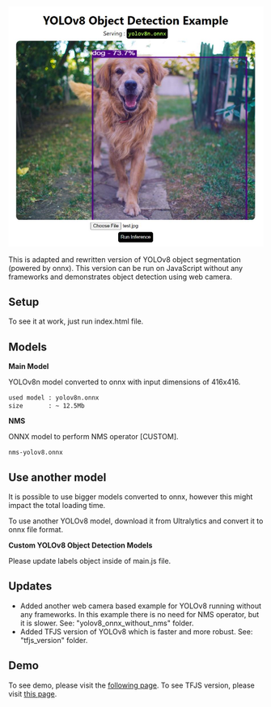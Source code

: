 <p align="center">
  <img src="img/screenshot.jpg" />
</p>


This is adapted and rewritten version of YOLOv8 object segmentation (powered by onnx). This version can be run on JavaScript without any frameworks and demonstrates object detection using web camera.

## Setup
To see it at work, just run index.html file. 

## Models

**Main Model**

YOLOv8n model converted to onnx with input dimensions of 416x416. 

```
used model : yolov8n.onnx
size       : ~ 12.5Mb
```

**NMS**

ONNX model to perform NMS operator [CUSTOM].

```
nms-yolov8.onnx
```


## Use another model

It is possible to use bigger models converted to onnx, however this might impact the total loading time.

To use another YOLOv8 model, download it from Ultralytics and convert it to onnx file format.

**Custom YOLOv8 Object Detection Models**

Please update labels object inside of main.js file.

## Updates
* Added another web camera based example for YOLOv8 running without any frameworks. In this example there is no need for NMS operator, but it is slower. See:  "yolov8_onnx_without_nms" folder.
* Added TFJS version of YOLOv8 which is faster and more robust. See: "tfjs_version" folder.

## Demo
To see demo, please visit the <a href="https://yolov8-object-detection.glitch.me/">following page</a>.
To see TFJS version, please visit <a href="https://yolov8-objectdetection.glitch.me/tfjs_version">this page</a>.
